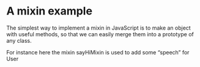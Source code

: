 # A mixin example

The simplest way to implement a mixin in JavaScript is to make an object with useful methods, so that we can easily merge them into a prototype of any class.

For instance here the mixin sayHiMixin is used to add some “speech” for User